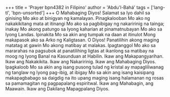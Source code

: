 +++
title = 'Prayer bpn4382 in Filipino'
author = 'Abdu'l-Bahá'
tags = ['lang-tl', 'bpn-unsorted']
+++
O Mahabaging Diyos! Salamat sa Iyo dahil sa ginising Mo ako at binigyan ng kamalayan. Pinagkalooban Mo ako ng nakakikitang mata at itinangi Mo ako sa pagbibigay ng nakaririnig na tainga; inakay Mo akong patungo sa Iyong kaharian at pinamatnubayan Mo ako sa Iyong Landas. Ipinakita Mo sa akin ang tumpak na daan at itinulot Mong makapasok ako sa Arko ng Kaligtasan. O Diyos! Panatilihin akong maging matatag at gawin Mo akong matibay at malakas. Ipagtanggol Mo ako sa mararahas na pagsubok at panatilihing ligtas at ikanlong sa matibay na moog ng Iyong Banal na Kasunduan at Habilin. Ikaw ang Makapangyarihan. Ikaw ang Nakakikita. Ikaw ang Nakaririnig. Ikaw ang Mahabaging Diyos. Ipagkaloob Mo sa akin ang isang pusong tulad ng kristal ay mapagliliwanag ng tanglaw ng Iyong pag-ibig, at ibigay Mo sa akin ang isang kaisipang makapagbabago sa daigdig na ito upang maging isang halamanan ng rosas sa pamamagitan ng pagpapalang espiritwal. Ikaw ang Mahabagin, ang Maawain. Ikaw ang Dakilang Mapagpalang Diyos.
